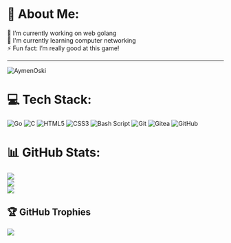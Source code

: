 # 💫 About Me:
🔭 I’m currently working on web golang<br>🌱 I'm currently learning computer networking<br>⚡ Fun fact: I’m really good at this game!


---
<p align="left"> <img src="https://komarev.com/ghpvc/?username=AymenOski&label=Profile%20views&color=0e75b6&style=flat" alt="AymenOski" /> </p>
<!-- Proudly created with GPRM ( https://gprm.itsvg.in ) -->

# 💻 Tech Stack:
![Go](https://img.shields.io/badge/go-%2300ADD8.svg?style=for-the-badge&logo=go&logoColor=white) ![C](https://img.shields.io/badge/c-%2300599C.svg?style=for-the-badge&logo=c&logoColor=white) ![HTML5](https://img.shields.io/badge/html5-%23E34F26.svg?style=for-the-badge&logo=html5&logoColor=white) ![CSS3](https://img.shields.io/badge/css3-%231572B6.svg?style=for-the-badge&logo=css3&logoColor=white) ![Bash Script](https://img.shields.io/badge/bash_script-%23121011.svg?style=for-the-badge&logo=gnu-bash&logoColor=white) ![Git](https://img.shields.io/badge/git-%23F05033.svg?style=for-the-badge&logo=git&logoColor=white) ![Gitea](https://img.shields.io/badge/Gitea-34495E?style=for-the-badge&logo=gitea&logoColor=5D9425) ![GitHub](https://img.shields.io/badge/github-%23121011.svg?style=for-the-badge&logo=github&logoColor=white)
# 📊 GitHub Stats:
![](https://github-readme-stats.vercel.app/api?username=AymenOski&theme=shades-of-purple&hide_border=false&include_all_commits=false&count_private=false)<br/>
![](https://nirzak-streak-stats.vercel.app/?user=AymenOski&theme=shades-of-purple&hide_border=false)<br/>
![](https://github-readme-stats.vercel.app/api/top-langs/?username=AymenOski&theme=shades-of-purple&hide_border=false&include_all_commits=false&count_private=false&layout=compact)

## 🏆 GitHub Trophies
![](https://github-profile-trophy.vercel.app/?username=AymenOski&theme=radical&no-frame=false&no-bg=true&margin-w=4)

